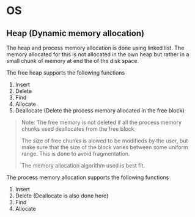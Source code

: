 # OS

##  Heap (Dynamic memory allocation)
The heap and process memory allocation is done using linked list. The memory allocated for this is
not allocated in the own heap but rather in a small chunk of memory at end the of the disk space.

The free heap supports the following functions

1. Insert
2. Delete
3. Find
4. Allocate
5. Deallocate (Delete the process memory allocated in the free block)

> Note: The free memory is not deleted if all the process memory chunks used deallocates from the free block. 
>
> The size of free chunks is alowed to be modifieds by the user, but make sure that the size of the block varies between some uniform range. This is done to avoid fragmentation.
>
> The memory allocation algorithm used is best fit.

The process memory allocation supports the following functions

1. Insert
2. Delete (Deallocate is also done here)
3. Find
4. Allocate